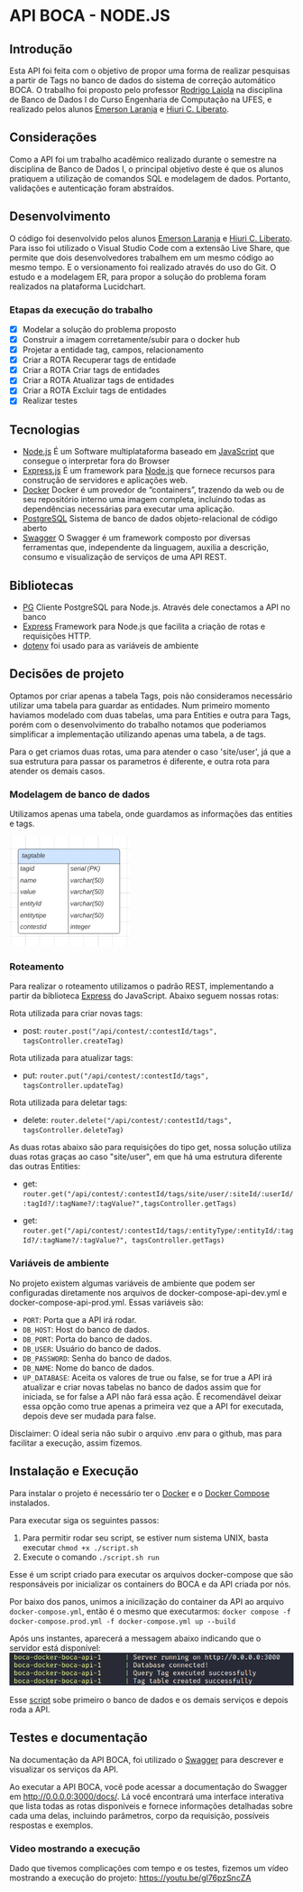 # API BOCA - NODE.JS

## Introdução

Esta API foi feita com o objetivo de propor uma forma de realizar pesquisas a partir de Tags no banco de dados do sistema de correção automático BOCA. O trabalho foi proposto pelo professor [Rodrigo Laiola](https://github.com/rlaiola) na disciplina de Banco de Dados I do Curso Engenharia de Computação na UFES, e realizado pelos alunos [Emerson Laranja](https://github.com/EmersonLaranja) e [Hiuri C. Liberato](https://github.com/hiuri).

## Considerações

Como a API foi um trabalho acadêmico realizado durante o semestre na disciplina de Banco de Dados I, o principal objetivo deste é que os alunos pratiquem a utilização de comandos SQL e modelagem de dados. Portanto, validações e autenticação foram abstraídos.

## Desenvolvimento

O código foi desenvolvido pelos alunos [Emerson Laranja](https://github.com/EmersonLaranja) e [Hiuri C. Liberato](https://github.com/hiuri). Para isso foi utilizado o Visual Studio Code com a extensão Live Share, que permite que dois desenvolvedores trabalhem em um mesmo código ao mesmo tempo. E o versionamento foi realizado através do uso do Git.
O estudo e a modelagem ER, para propor a solução do problema foram realizados na plataforma Lucidchart.

### Etapas da execução do trabalho

- [x] Modelar a solução do problema proposto
- [x] Construir a imagem corretamente/subir para o docker hub
- [x] Projetar a entidade tag, campos, relacionamento
- [x] Criar a ROTA Recuperar tags de entidade
- [x] Criar a ROTA Criar tags de entidades
- [x] Criar a ROTA Atualizar tags de entidades
- [x] Criar a ROTA Excluir tags de entidades
- [x] Realizar testes

## Tecnologias

- [Node.js](https://nodejs.org/en/) É um Software multiplataforma baseado em [JavaScript](https://www.javascript.com/) que consegue o interpretar fora do Browser
- [Express.js](https://expressjs.com/) É um framework para [Node.js](https://nodejs.org/en/) que fornece recursos para construção de servidores e aplicações web.
- [Docker](https://www.docker.com/) Docker é um provedor de “containers”, trazendo da web ou de seu repositório interno uma imagem completa, incluindo todas as dependências necessárias para executar uma aplicação.
- [PostgreSQL](https://www.postgresql.org/) Sistema de banco de dados objeto-relacional de código aberto
- [Swagger](https://swagger.io/) O Swagger é um framework composto por diversas ferramentas que, independente da linguagem, auxilia a descrição, consumo e visualização de serviços de uma API REST.

## Bibliotecas

- [PG](https://www.npmjs.com/package/pg) Cliente PostgreSQL para Node.js. Através dele conectamos a API no banco
- [Express](https://expressjs.com/) Framework para Node.js que facilita a criação de rotas e requisições HTTP.
- [dotenv](https://www.npmjs.com/package/dotenv) foi usado para as variáveis de ambiente

## Decisões de projeto

Optamos por criar apenas a tabela Tags, pois não consideramos necessário utilizar uma tabela para guardar as entidades.
Num primeiro momento haviamos modelado com duas tabelas, uma para Entities e outra para Tags, porém com o desenvolvimento do trabalho notamos que poderiamos simplificar a implementação utilizando apenas uma tabela, a de tags.

Para o get criamos duas rotas, uma para atender o caso 'site/user', já que a sua estrutura para passar os parametros é diferente, e outra rota para atender os demais casos.

### Modelagem de banco de dados

Utilizamos apenas uma tabela, onde guardamos as informações das entities e tags.

![BD - ER](image.png)

### Roteamento

Para realizar o roteamento utilizamos o padrão REST, implementando a partir da biblioteca [Express](https://expressjs.com/) do JavaScript. Abaixo seguem nossas rotas:

Rota utilizada para criar novas tags:

- post: `router.post("/api/contest/:contestId/tags", tagsController.createTag)`

Rota utilizada para atualizar tags:

- put: `router.put("/api/contest/:contestId/tags", tagsController.updateTag)`

Rota utilizada para deletar tags:

- delete: `router.delete("/api/contest/:contestId/tags", tagsController.deleteTag)`

As duas rotas abaixo são para requisições do tipo get, nossa solução utiliza duas rotas graças ao caso "site/user", em que há uma estrutura diferente das outras Entities:

- get: `router.get("/api/contest/:contestId/tags/site/user/:siteId/:userId/:tagId?/:tagName?/:tagValue?",tagsController.getTags)`

- get: `router.get("/api/contest/:contestId/tags/:entityType/:entityId/:tagId?/:tagName?/:tagValue?", tagsController.getTags)`

### Variáveis de ambiente

No projeto existem algumas variáveis de ambiente que podem ser configuradas diretamente nos arquivos de docker-compose-api-dev.yml e docker-compose-api-prod.yml. Essas variáveis são:

- `PORT`: Porta que a API irá rodar.
- `DB_HOST`: Host do banco de dados.
- `DB_PORT`: Porta do banco de dados.
- `DB_USER`: Usuário do banco de dados.
- `DB_PASSWORD`: Senha do banco de dados.
- `DB_NAME`: Nome do banco de dados.
- `UP_DATABASE`: Aceita os valores de true ou false, se for true a API irá atualizar e criar novas tabelas no banco de dados assim que for iniciada, se for false a API não fará essa ação. É recomendável deixar essa opção como true apenas a primeira vez que a API for executada, depois deve ser mudada para false.

Disclaimer: O ideal seria não subir o arquivo .env para o github, mas para facilitar a execução, assim fizemos.

## Instalação e Execução

Para instalar o projeto é necessário ter o [Docker](https://www.docker.com/) e o [Docker Compose](https://docs.docker.com/compose/) instalados.

Para executar siga os seguintes passos:

1. Para permitir rodar seu script, se estiver num sistema UNIX, basta executar `chmod +x ./script.sh `
2. Execute o comando `./script.sh run`

Esse é um script criado para executar os arquivos docker-compose que são responsáveis por inicializar os containers do BOCA e da API criada por nós.

Por baixo dos panos, unimos a inicilização do container da API ao arquivo `docker-compose.yml`, então é o mesmo que executarmos:
`docker compose -f docker-compose.prod.yml -f docker-compose.yml up --build`

Após uns instantes, aparecerá a messagem abaixo indicando que o servidor está disponível:
![API_online](image-1.png)

Esse [script](https://github.com/UFES20231BDCOMP/trabalho-1-emerson-e-hiuri/blob/master/script.sh) sobe primeiro o banco de dados e os demais serviços e depois roda a API.

## Testes e documentação

Na documentação da API BOCA, foi utilizado o [Swagger](https://swagger.io/) para descrever e visualizar os serviços da API.

Ao executar a API BOCA, você pode acessar a documentação do Swagger em http://0.0.0.0:3000/docs/. Lá você encontrará uma interface interativa que lista todas as rotas disponíveis e fornece informações detalhadas sobre cada uma delas, incluindo parâmetros, corpo da requisição, possíveis respostas e exemplos.

### Video mostrando a execução
Dado que tivemos complicações com tempo e os testes, fizemos um vídeo mostrando a execução do projeto:
https://youtu.be/gl76pzSncZA
